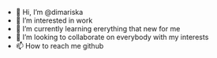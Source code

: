 - 👋 Hi, I’m @dimariska
- 👀 I’m interested in work
- 🌱 I’m currently learning ererything that new for me
- 💞️ I’m looking to collaborate on everybody with my interests
- 📫 How to reach me github

<!---
dimariska/dimariska is a ✨ special ✨ repository because its `README.md` (this file) appears on your GitHub profile.
You can click the Preview link to take a look at your changes.
--->
